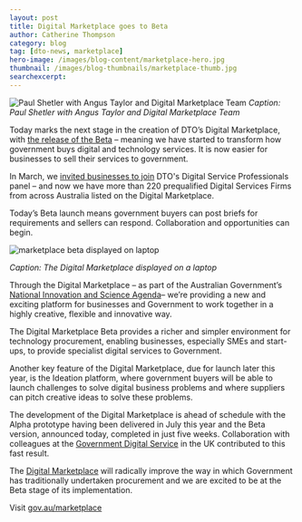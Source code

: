 ```yaml
---
layout: post
title: Digital Marketplace goes to Beta
author: Catherine Thompson
category: blog
tag: [dto-news, marketplace]
hero-image: /images/blog-content/marketplace-hero.jpg
thumbnail: /images/blog-thumbnails/marketplace-thumb.jpg
searchexcerpt: 
---
```


![Paul Shetler with Angus Taylor and Digital Marketplace Team]({{site.url}}{{page.hero-image}})
*Caption: Paul Shetler with Angus Taylor and Digital Marketplace Team*

Today marks the next stage in the creation of DTO’s Digital Marketplace, with [the release of the Beta](https://gov.au/marketplace) – meaning we have started to transform how government buys digital and technology services. It is now easier for businesses to sell their services to government.

In March, we [invited businesses to join](https://www.dto.gov.au/blog/new-panel-to-bring-in-digital-expertise/) DTO's Digital Service Professionals panel – and now we have more than 220 prequalified Digital Services Firms from across Australia listed on the Digital Marketplace.

Today’s Beta launch means government buyers can post briefs for requirements and sellers can respond. Collaboration and opportunities can begin.  

![marketplace beta displayed on laptop]({{site.url}}/images/blog-content/marketplace-content.png)

*Caption: The Digital Marketplace displayed on a laptop*

Through the Digital Marketplace – as part of the Australian Government’s [National Innovation and Science Agenda](http://www.innovation.gov.au/)– we’re providing a new and exciting platform for businesses and Government to work together in a highly creative, flexible and innovative way.

The Digital Marketplace Beta provides a richer and simpler environment for technology procurement, enabling businesses, especially SMEs and start-ups, to provide specialist digital services to Government.

Another key feature of the Digital Marketplace, due for launch later this year, is the Ideation platform, where government buyers will be able to launch challenges to solve digital business problems and where suppliers can pitch creative ideas to solve these problems.

The development of the Digital Marketplace is ahead of schedule with the Alpha prototype having been delivered in July this year and the Beta version, announced today, completed in just five weeks. Collaboration with colleagues at the [Government Digital Service](https://gds.blog.gov.uk/) in the UK contributed to this fast result.

The [Digital Marketplace](https://gov.au/marketplace) will radically improve the way in which Government has traditionally undertaken procurement and we are excited to be at the Beta stage of its implementation.

Visit [gov.au/marketplace](http://gov.au/marketplace)
